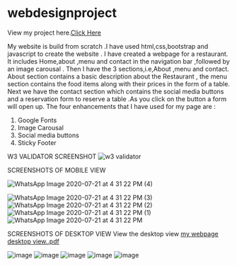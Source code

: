 # webdesignproject

View my project here.<a href ="https://akkk12.github.io/webdesignproject/">Click Here</a>

My website is build from scratch .I have used html,css,bootstrap and javascript to create the website . I have created a webpage for a restaurant.
It includes Home,about ,menu and contact in the navigation bar ,followed by an image carousal . Then I have the 3 sections,i.e,About ,menu and contact. About section contains a basic description about the
Restaurant , the menu section  contains the food items along with their prices in the form of a table.
Next we have the contact section which contains the social media buttons and a reservation form to reserve a table .As you click on the button a form will open up. 
 The four enhancements that I have used for my page are :
1.	Google Fonts 
2.	Image Carousal 
3.	Social media buttons 
4.	Sticky Footer








W3 VALIDATOR SCREENSHOT 
![w3 validator](https://user-images.githubusercontent.com/68320786/88051993-3214eb80-cb77-11ea-9309-512b6a7e790f.png)

SCREENSHOTS OF MOBILE VIEW 

![WhatsApp Image 2020-07-21 at 4 31 22 PM (4)](https://user-images.githubusercontent.com/68320786/88052344-c3845d80-cb77-11ea-832b-a088205ec6dd.jpeg)
<br>

![WhatsApp Image 2020-07-21 at 4 31 22 PM (3)](https://user-images.githubusercontent.com/68320786/88052532-fe869100-cb77-11ea-9a2f-064ce14ff6fa.jpeg)
<br>
![WhatsApp Image 2020-07-21 at 4 31 22 PM (2)](https://user-images.githubusercontent.com/68320786/88052542-02b2ae80-cb78-11ea-8bf2-46deff086966.jpeg)
<br>
![WhatsApp Image 2020-07-21 at 4 31 22 PM (1)](https://user-images.githubusercontent.com/68320786/88052556-06decc00-cb78-11ea-9a17-e7e90e948f15.jpeg)
<br>
![WhatsApp Image 2020-07-21 at 4 31 22 PM](https://user-images.githubusercontent.com/68320786/88052560-09412600-cb78-11ea-8e15-229b075d2040.jpeg)
<br>

SCREENSHOTS OF DESKTOP VIEW 
View the desktop view [my webpage desktop view..pdf](https://github.com/akkk12/webdesignproject/files/4953580/my.webpage.desktop.view.pdf)



![image](https://user-images.githubusercontent.com/68320786/88056827-cafb3500-cb7e-11ea-86cf-4ff794bbbc72.png)
![image](https://user-images.githubusercontent.com/68320786/88056842-d0587f80-cb7e-11ea-9ce7-e4a907a2eda1.png)
![image](https://user-images.githubusercontent.com/68320786/88056822-c767ae00-cb7e-11ea-8acb-72471dbed428.png)
![image](https://user-images.githubusercontent.com/68320786/88056850-d3ec0680-cb7e-11ea-8a3c-43a6cc155313.png)
![image](https://user-images.githubusercontent.com/68320786/88056855-d64e6080-cb7e-11ea-8f52-410a81ebb8dc.png)
